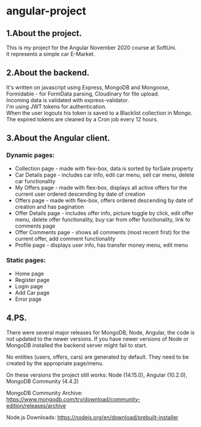 # angular-project

## 1.About the project.  
This is my project for the Angular November 2020 course at SoftUni.  
It represents a simple car E-Market.  

## 2.About the backend.  
It's written on javascript using Express, MongoDB and Mongoose,  
Formidable - for FormData parsing, Cloudinary for file upload.  
Incoming data is validated with express-validator.  
I'm using JWT tokens for authentication.  
When the user logouts his token is saved to a Blacklist collection in Mongo.  
The expired tokens are cleaned by a Cron job every 12 hours.

## 3.About the Angular client.  
### Dynamic pages:  
- Collection page - made with flex-box, data is sorted by forSale property  
- Car Details page - includes car info, edit car menu, sell car menu, delete car functionality  
- My Offers page - made with flex-box, displays all active offers for the current user ordered descending by date of creation  
- Offers page - made with flex-box, offers ordered descending by date of creation and has pagination  
- Offer Details page - includes offer info, picture toggle by click, edit offer menu, delete offer functionality, buy car from offer functionality, link to comments page  
- Offer Comments page - shows all comments (most recent first) for the current offer, add comment functionality  
- Profile page - displays user info, has transfer money menu, edit menu  

### Static pages:  
- Home page  
- Register page  
- Login page  
- Add Car page  
- Error page  

## 4.PS.  
There were several major releases for MongoDB, Node, Angular,
the code is not updated to the newer versions. If you have newer versions of Node or MongoDB
installed the backend server might fail to start.

No entities (users, offers, cars) are generated by default. They need to be created by the 
appropriate page/menu.

On these versions the project still works:
Node (14.15.0), 
Angular (10.2.0), 
MongoDB Community (4.4.2)

MongoDB Community Archive:
https://www.mongodb.com/try/download/community-edition/releases/archive

Node.js Downloads:
https://nodejs.org/en/download/prebuilt-installer
